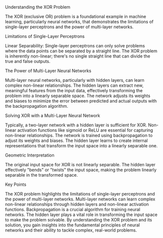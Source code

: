 Understanding the XOR Problem

The XOR (exclusive OR) problem is a foundational example in machine learning, particularly neural networks, that demonstrates 
the limitations of single-layer perceptrons and the power of multi-layer networks.

Limitations of Single-Layer Perceptrons

Linear Separability: Single-layer perceptrons can only solve problems where the data points can be separated by a straight line.
The XOR problem is inherently non-linear; there's no single straight line that can divide the true 
and false outputs.

The Power of Multi-Layer Neural Networks

Multi-layer neural networks, particularly with hidden layers, can learn complex non-linear relationships. The hidden layers can extract new, meaningful features from the input data, effectively transforming the problem into a linearly separable space. The network adjusts its weights and biases to minimize the error between predicted and actual outputs with the backpropagation algorithm.

Solving XOR with a Multi-Layer Neural Network

Typically, a two-layer network with a hidden layer is sufficient for XOR. Non-linear activation functions like sigmoid or ReLU are essential for capturing non-linear relationships. The network is trained using backpropagation to adjust its weights and biases. The hidden layer learns to create internal representations that transform the input space into a linearly separable one.

Geometric Interpretation

The original input space for XOR is not linearly separable. The hidden layer effectively "bends" or "twists" the input space, making the problem linearly separable in the transformed space.

Key Points

The XOR problem highlights the limitations of single-layer perceptrons and the power of multi-layer networks. Multi-layer networks can learn complex non-linear relationships through hidden layers and non-linear activation functions. Backpropagation is a crucial algorithm for training neural networks. The hidden layer plays a vital role in transforming the input space to make the problem solvable. By understanding the XOR problem and its solution, you gain insights into the fundamental principles of neural networks and their ability to tackle complex, real-world problems.
